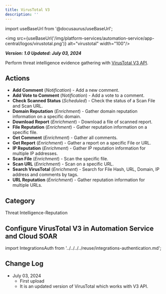 ```yaml
---
title: VirusTotal V3
description: ''
---
```


import useBaseUrl from '@docusaurus/useBaseUrl';

<img src={useBaseUrl('/img/platform-services/automation-service/app-central/logos/virustotal.png')} alt="virustotal"
width="100"/>

***Version: 1.0
Updated: July 03, 2024***

Perform threat intelligence evidence gathering with [VirusTotal V3 API](https://docs.virustotal.com/reference/overview).

## Actions

* **Add Comment** (*Notification*) - Add a new comment.
* **Add Vote to Comment** (*Notification*) - Add a vote to a comment.
* **Check Scanned Status** (*Scheduled*) - Check the status of a Scan File and Scan URL.
* **Domain Reputation** (*Enrichment*) - Gather domain reputation information on a specific domain.
* **Download Report** (*Enrichment*) - Download a file of scanned report.
* **File Reputation** (*Enrichment*) - Gather reputation information on a specific file.
* **Get Comment** (*Enrichment*) - Gather all comments.
* **Get Report** (*Enrichment*) - Gather a report on a specific File or URL.
* **IP Reputation** (*Enrichment*) - Gather IP reputation information for multiple IP addresses.
* **Scan File** (*Enrichment*) - Scan the specific file.
* **Scan URL** (*Enrichment*) - Scan on a specific URL.
* **Search VirusTotal** (*Enrichment*) - Search for File Hash, URL, Domain, IP address and comments by tags.
* **URL Reputation** (*Enrichment*) - Gather reputation information for multiple URLs.

## Category

Threat Intelligence-Reputation

## Configure VirusTotal V3 in Automation Service and Cloud SOAR

import IntegrationsAuth from '../../../../reuse/integrations-authentication.md';

<IntegrationsAuth/>

## Change Log

* July 03, 2024
    + First upload
    + It is an updated version of VirusTotal which works with V3 API.
